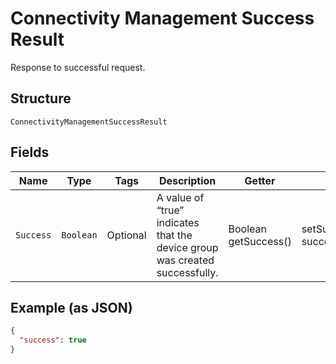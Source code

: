 
# Connectivity Management Success Result

Response to successful request.

## Structure

`ConnectivityManagementSuccessResult`

## Fields

| Name | Type | Tags | Description | Getter | Setter |
|  --- | --- | --- | --- | --- | --- |
| `Success` | `Boolean` | Optional | A value of “true” indicates that the device group was created successfully. | Boolean getSuccess() | setSuccess(Boolean success) |

## Example (as JSON)

```json
{
  "success": true
}
```

